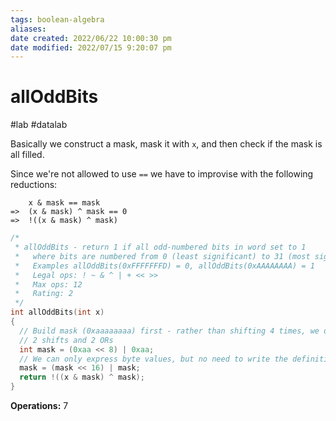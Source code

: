 ```yaml
---
tags: boolean-algebra 
aliases: 
date created: 2022/06/22 10:00:30 pm
date modified: 2022/07/15 9:20:07 pm
---
```


# allOddBits

#lab #datalab

Basically we construct a mask, mask it with `x`, and then check if the mask is all filled.

Since we're not allowed to use `==` we have to improvise with the following reductions:

```
    x & mask == mask
=>  (x & mask) ^ mask == 0
=>  !((x & mask) ^ mask)
```

```c
/*
 * allOddBits - return 1 if all odd-numbered bits in word set to 1
 *   where bits are numbered from 0 (least significant) to 31 (most significant)
 *   Examples allOddBits(0xFFFFFFFD) = 0, allOddBits(0xAAAAAAAA) = 1
 *   Legal ops: ! ~ & ^ | + << >>
 *   Max ops: 12
 *   Rating: 2
 */
int allOddBits(int x)
{
  // Build mask (0xaaaaaaaa) first - rather than shifting 4 times, we only need
  // 2 shifts and 2 ORs
  int mask = (0xaa << 8) | 0xaa;
  // We can only express byte values, but no need to write the definition of mask again
  mask = (mask << 16) | mask;
  return !((x & mask) ^ mask);
}
```

**Operations:** 7
